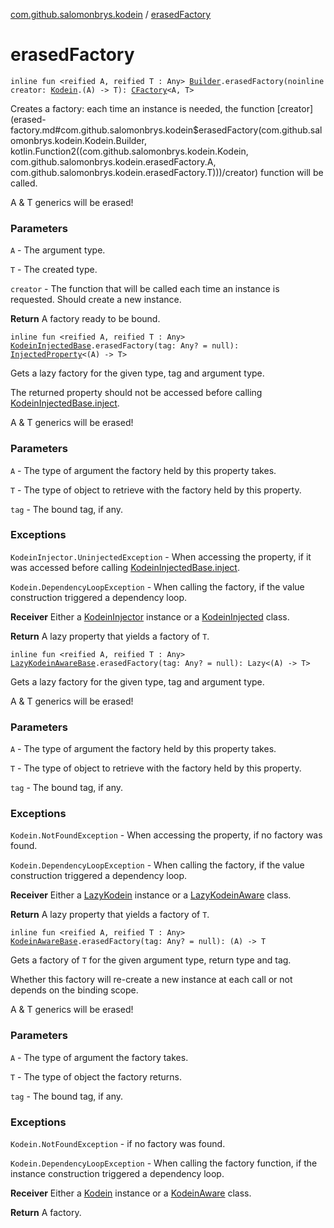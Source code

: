 [com.github.salomonbrys.kodein](index.md) / [erasedFactory](.)

# erasedFactory

`inline fun <reified A, reified T : Any> `[`Builder`](-kodein/-builder/index.md)`.erasedFactory(noinline creator: `[`Kodein`](-kodein/index.md)`.(A) -> T): `[`CFactory`](-c-factory/index.md)`<A, T>`

Creates a factory: each time an instance is needed, the function [creator](erased-factory.md#com.github.salomonbrys.kodein$erasedFactory(com.github.salomonbrys.kodein.Kodein.Builder, kotlin.Function2((com.github.salomonbrys.kodein.Kodein, com.github.salomonbrys.kodein.erasedFactory.A, com.github.salomonbrys.kodein.erasedFactory.T)))/creator) function will be called.

A &amp; T generics will be erased!

### Parameters

`A` - The argument type.

`T` - The created type.

`creator` - The function that will be called each time an instance is requested. Should create a new instance.

**Return**
A factory ready to be bound.

`inline fun <reified A, reified T : Any> `[`KodeinInjectedBase`](-kodein-injected-base/index.md)`.erasedFactory(tag: Any? = null): `[`InjectedProperty`](-injected-property/index.md)`<(A) -> T>`

Gets a lazy factory for the given type, tag and argument type.

The returned property should not be accessed before calling [KodeinInjectedBase.inject](-kodein-injected-base/inject.md).

A &amp; T generics will be erased!

### Parameters

`A` - The type of argument the factory held by this property takes.

`T` - The type of object to retrieve with the factory held by this property.

`tag` - The bound tag, if any.

### Exceptions

`KodeinInjector.UninjectedException` - When accessing the property, if it was accessed before calling [KodeinInjectedBase.inject](-kodein-injected-base/inject.md).

`Kodein.DependencyLoopException` - When calling the factory, if the value construction triggered a dependency loop.

**Receiver**
Either a [KodeinInjector](-kodein-injector/index.md) instance or a [KodeinInjected](-kodein-injected.md) class.

**Return**
A lazy property that yields a factory of `T`.

`inline fun <reified A, reified T : Any> `[`LazyKodeinAwareBase`](-lazy-kodein-aware-base/index.md)`.erasedFactory(tag: Any? = null): Lazy<(A) -> T>`

Gets a lazy factory for the given type, tag and argument type.

A &amp; T generics will be erased!

### Parameters

`A` - The type of argument the factory held by this property takes.

`T` - The type of object to retrieve with the factory held by this property.

`tag` - The bound tag, if any.

### Exceptions

`Kodein.NotFoundException` - When accessing the property, if no factory was found.

`Kodein.DependencyLoopException` - When calling the factory, if the value construction triggered a dependency loop.

**Receiver**
Either a [LazyKodein](-lazy-kodein/index.md) instance or a [LazyKodeinAware](-lazy-kodein-aware.md) class.

**Return**
A lazy property that yields a factory of `T`.

`inline fun <reified A, reified T : Any> `[`KodeinAwareBase`](-kodein-aware-base/index.md)`.erasedFactory(tag: Any? = null): (A) -> T`

Gets a factory of `T` for the given argument type, return type and tag.

Whether this factory will re-create a new instance at each call or not depends on the binding scope.

A &amp; T generics will be erased!

### Parameters

`A` - The type of argument the factory takes.

`T` - The type of object the factory returns.

`tag` - The bound tag, if any.

### Exceptions

`Kodein.NotFoundException` - if no factory was found.

`Kodein.DependencyLoopException` - When calling the factory function, if the instance construction triggered a dependency loop.

**Receiver**
Either a [Kodein](-kodein/index.md) instance or a [KodeinAware](-kodein-aware.md) class.

**Return**
A factory.

